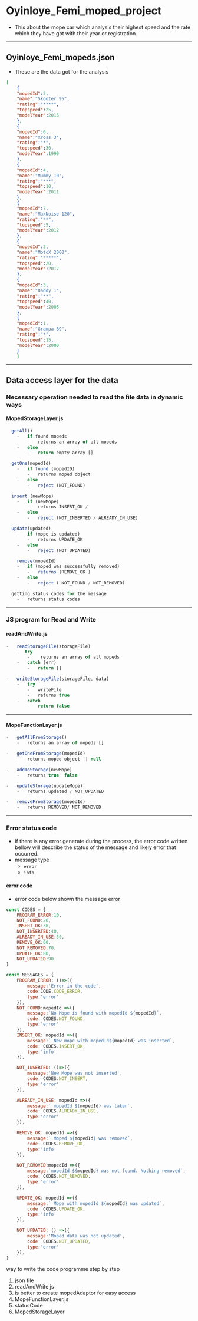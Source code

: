 # Oyinloye_Femi_moped_project
-   This about the mope car which analysis their highest speed and the rate which they have got with their year or registration.
---
## Oyinloye_Femi_mopeds.json
-   These are the data got for the analysis 

```json
[
    {
    "mopedId":5,
    "name":"Skooter 95",
    "rating":"****",
    "topspeed":25,
    "modelYear":2015
    },
    {
    "mopedId":6,
    "name":"Xross 3",
    "rating":"*",
    "topspeed":30,
    "modelYear":1990
    },
    {
    "mopedId":4,
    "name":"Mummy 10",
    "rating":"***",
    "topspeed":10,
    "modelYear":2011
    },
    {
    "mopedId":7,
    "name":"MaxNoise 120",
    "rating":"**",
    "topspeed":5,
    "modelYear":2012
    },
    {
    "mopedId":2,
    "name":"MotoX 2000",
    "rating":"*****",
    "topspeed":20,
    "modelYear":2017
    },
    {
    "mopedId":3,
    "name":"Daddy 1",
    "rating":"**",
    "topspeed":40,
    "modelYear":2005
    },
    {
    "mopedId":1,
    "name":"Grampa 89",
    "rating":"*",
    "topspeed":15,
    "modelYear":2000
    }
    ]
```
---
## Data access layer for the data

### Necessary operation needed to read the file data in dynamic ways

#### MopedStorageLayer.js
```js
  getAll()
    -   if found mopeds
        -   returns an array of all mopeds
    -   else 
        -   return empty array []

  getOne(mopedId)
    -   if found (mopedID)
        -   returns moped object 
    -   else
        -   reject (NOT_FOUND)

  insert (newMope)
    -   if (newMope)
        -   returns INSERT_OK / 
    -   else
        -   reject (NOT_INSERTED / ALREADY_IN_USE)

  update(updated)
    -   if (mope is updated)
        -   returns UPDATE_OK
    -   else 
        -   reject (NOT_UPDATED)

    remove(mopedId)
    -   if (moped was successfully removed)
        -   returns (REMOVE_OK )
    -   else
        -   reject ( NOT_FOUND / NOT_REMOVED)

  getting status codes for the message 
    -   returns status codes
```
---

### JS program for Read and Write 

#### readAndWrite.js
```js
-   readStorageFile(storageFile)
    -  try
        -    returns an array of all mopeds 
    -   catch (err)
        -   return []

-   writeStorageFile(storageFile, data)
    -   try
        -   writeFile
        -   returns true 
    -   catch 
        -   return false
```
----

#### MopeFunctionLayer.js

```js
-   getAllFromStorage()
    -   returns an array of mopeds []

-   getOneFromStorage(mopedId)
    -   returns moped object || null

-   addToStorage(newMope)
    -   returns true  false

-   updateStorage(updateMope)
    -   returns updated / NOT_UPDATED

-   removeFromStorage(mopedId)
    -   returns REMOVED/ NOT_REMOVED
```
---

### Error status code
-   if there is any error generate during the process, the error code written bellow will describe the status of the message and likely error that occurred. 
-   message type
    -   `error`
    -   `info`

#### error code
-   error code below shown the message error 

```js
const CODES = {
    PROGRAM_ERROR:10,
    NOT_FOUND:20,
    INSERT_OK:30,
    NOT_INSERTED:40,
    ALREADY_IN_USE:50,
    REMOVE_OK:60,
    NOT_REMOVED:70,
    UPDATE_OK:80,
    NOT_UPDATED:90
}
```

```js
const MESSAGES = {
    PROGRAM_ERROR: ()=>({
        message:'Error in the code',
        code:CODE.CODE_ERROR,
        type:'error'
    }),
    NOT_FOUND:mopedId =>({
        message:`No Mope is found with mopedId ${mopedId}`,
        code: CODES.NOT_FOUND,
        type:'error'
    }),
    INSERT_OK: mopedId =>({
        message:` New mope with mopedId${mopedId} was inserted`,
        code: CODES.INSERT_OK,
        type:'info'
    }),

    NOT_INSERTED: ()=>({
        message:'New Mope was not inserted',
        code: CODES.NOT_INSERT,
        type:'error'
    }),

    ALREADY_IN_USE: mopedId =>({
        message:` mopedId ${mopedId} was taken`,
        code: CODES.ALREADY_IN_USE,
        type:'error'
    }),

    REMOVE_OK: mopedId =>({
        message:` Moped ${mopedId} was removed`,
        code: CODES.REMOVE_OK,
        type:'info'
    }),

    NOT_REMOVED:mopedId =>({
        message:`mopedId ${mopedId} was not found. Nothing removed`,
        code: CODES.NOT_REMOVED,
        type:'error'
    }),

    UPDATE_OK: mopedId =>({
        message:` Mope with mopedId ${mopedId} was updated`,
        code: CODES.UPDATE_OK,
        type:'info'
    }),

    NOT_UPDATED: () =>({
        message:'Moped data was not updated',
        code: CODES.NOT_UPDATED,
        type:'error'
    }),
}
```




way to write the code programme step by step
1. json file
2. readAndWrite.js
3. is better to create mopedAdaptor for easy access
4. MopeFunctionLayer.js
5. statusCode
6. MopedStorageLayer